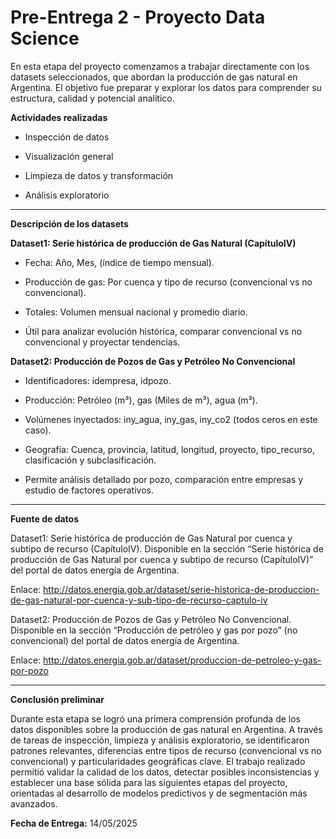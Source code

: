 # Pre-Entrega 2 - Proyecto Data Science

En esta etapa del proyecto comenzamos a trabajar directamente con los datasets seleccionados, que abordan la producción de gas natural en Argentina. El objetivo fue preparar y explorar los datos para comprender su estructura, calidad y potencial analítico.

**Actividades realizadas**

* Inspección de datos

* Visualización general

* Limpieza de datos y transformación

* Análisis exploratorio

---

**Descripción de los datasets**

**Dataset1: Serie histórica de producción de Gas Natural (CapítuloIV)**

* Fecha: Año, Mes, (índice de tiempo mensual).

* Producción de gas: Por cuenca y tipo de recurso (convencional vs no convencional).

* Totales: Volumen mensual nacional y promedio diario.

* Útil para analizar evolución histórica, comparar convencional vs no convencional y proyectar tendencias.

**Dataset2: Producción de Pozos de Gas y Petróleo No Convencional**

* Identificadores: idempresa, idpozo.

* Producción: Petróleo (m³), gas (Miles de m³), agua (m³).

* Volúmenes inyectados: iny_agua, iny_gas, iny_co2 (todos ceros en este caso).

* Geografía: Cuenca, provincia, latitud, longitud, proyecto, tipo_recurso, clasificación y subclasificación.

* Permite análisis detallado por pozo, comparación entre empresas y estudio de factores operativos.

---

**Fuente de datos**

Dataset1: Serie histórica de producción de Gas Natural por cuenca y subtipo de recurso (CapítuloIV). Disponible en la sección “Serie histórica de producción de Gas Natural por cuenca y subtipo de recurso (CapítuloIV)” del portal de datos energía de Argentina.

Enlace: http://datos.energia.gob.ar/dataset/serie-historica-de-produccion-de-gas-natural-por-cuenca-y-sub-tipo-de-recurso-captulo-iv

Dataset2: Producción de Pozos de Gas y Petróleo No Convencional. Disponible en la sección “Producción de petróleo y gas por pozo” (no convencional) del portal de datos energía de Argentina.

Enlace: http://datos.energia.gob.ar/dataset/produccion-de-petroleo-y-gas-por-pozo

---

**Conclusión preliminar**

Durante esta etapa se logró una primera comprensión profunda de los datos disponibles sobre la producción de gas natural en Argentina. A través de tareas de inspección, limpieza y análisis exploratorio, se identificaron patrones relevantes, diferencias entre tipos de recurso (convencional vs no convencional) y particularidades geográficas clave.
El trabajo realizado permitió validar la calidad de los datos, detectar posibles inconsistencias y establecer una base sólida para las siguientes etapas del proyecto, orientadas al desarrollo de modelos predictivos y de segmentación más avanzados.

**Fecha de Entrega:** 14/05/2025
